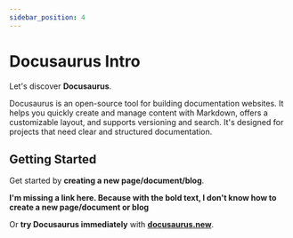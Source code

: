 ```yaml
---
sidebar_position: 4
---
```


# Docusaurus Intro

Let's discover **Docusaurus**.

Docusaurus is an open-source tool for building documentation websites. It helps you quickly create and manage content with Markdown, offers a customizable layout, and supports versioning and search. It's designed for projects that need clear and structured documentation.

## Getting Started

Get started by **creating a new page/document/blog**.

**I'm missing a link here. Because with the bold text, I don't know how to create a new page/document or blog**

Or **try Docusaurus immediately** with **[docusaurus.new](https://docusaurus.new)**.